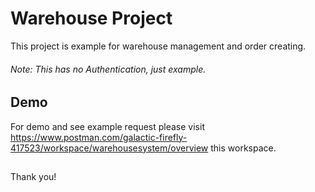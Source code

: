 
# Warehouse Project

This project is example for warehouse management and order creating.

###### *Note: This has no Authentication, just example.*




## Demo

For demo and see example request please visit https://www.postman.com/galactic-firefly-417523/workspace/warehousesystem/overview this workspace.


##


Thank you!
